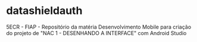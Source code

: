 # datashieldauth
5ECR - FIAP - Repositório da matéria Desenvolvimento Mobile para criação do projeto de "NAC 1 - DESENHANDO A INTERFACE" com Android Studio
